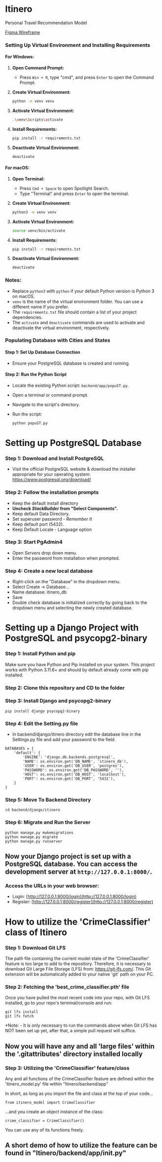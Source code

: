 # Itinero
Personal Travel Recommendation Model

[Figma Wireframe](https://www.figma.com/team_invite/redeem/mGhBfs7l41S3IAZCViwB4f)
### Setting Up Virtual Environment and Installing Requirements

#### **For Windows:**

1. **Open Command Prompt:**
    - Press `Win + R`, type "cmd", and press `Enter` to open the Command Prompt.

2. **Create Virtual Environment:**
    ```bash
    python -m venv venv
    ```

3. **Activate Virtual Environment:**
    ```bash
    .\venv\Scripts\activate
    ```

4. **Install Requirements:**
    ```bash
    pip install -r requirements.txt
    ```

5. **Deactivate Virtual Environment:**
    ```bash
    deactivate
    ```
    
#### **For macOS:**

1. **Open Terminal:**
    - Press `Cmd + Space` to open Spotlight Search.
    - Type "Terminal" and press `Enter` to open the terminal.

2. **Create Virtual Environment:**
    ```bash
    python3 -m venv venv
    ```

3. **Activate Virtual Environment:**
    ```bash
    source venv/bin/activate
    ```

4. **Install Requirements:**
    ```bash
    pip install -r requirements.txt
    ```

5. **Deactivate Virtual Environment:**
    ```bash
    deactivate
    ```

### Notes:

- Replace `python3` with `python` if your default Python version is Python 3 on macOS.
- `venv` is the name of the virtual environment folder. You can use a different name if you prefer.
- The `requirements.txt` file should contain a list of your project dependencies.
- The `activate` and `deactivate` commands are used to activate and deactivate the virtual environment, respectively.

### Populating Database with Cities and States

#### **Step 1: Set Up Database Connection**

- Ensure your PostgreSQL database is created and running.

#### **Step 2: Run the Python Script**

- Locate the existing Python script: `backend/app/popuST.py`.

- Open a terminal or command prompt.

- Navigate to the script's directory.

- Run the script:

  ```bash
  python popuST.py
  

# Setting up PostgreSQL Database

### Step 1: Download and Install PostgreSQL

- Visit the official PostgreSQL website & download the installer appropriate for your operating system:
https://www.postgresql.org/download/


### Step 2: Follow the installation prompts

- Keep the default install directory
- **Uncheck *StackBuilder* from "Select Components".**
- Keep default Data Directory.
- Set superuser password - *Remember It*
- Keep default port (5432).
- Keep Default Locale - Language option

### Step 3: Start PgAdmin4

- Open *Servers* drop down menu.
- Enter the password from installation when prompted.


### Step 4: Create a new local database

- Right-click on the "Database" in the dropdown menu.
- Select Create -> Database...
- Name database: itinero_db
- Save
- Double check database is initialized correctly by going back to the dropdown menu and selecting the newly created database.



# Setting up a Django Project with PostgreSQL and psycopg2-binary

### Step 1: Install Python and pip

Make sure you have Python and Pip installed on your system.
This project works with Python 3.11.6+ and should by default already come with pip installed.

### Step 2: Clone this repository and CD to the folder


### Step 3: Install Django and psycopg2-binary

```
pip install django psycopg2-binary
```
### Step 4: Edit the Setting.py file
- In backend/django/itinero directory edit the database line in the Settings.py file and add your password to the field.
```
DATABASES = {
    'default': {
        'ENGINE': 'django.db.backends.postgresql',
        'NAME': os.environ.get('DB_NAME', 'itinero_db'),
        'USER': os.environ.get('DB_USER', 'postgres'),
        'PASSWORD': os.environ.get('DB_PASSWORD', ''),
        'HOST': os.environ.get('DB_HOST', 'localhost'),
        'PORT': os.environ.get('DB_PORT', '5432'),
    }
}
```
### Step 5: Move To Backend Directory

```
cd backend/django/itinero
```

### Step 6: Migrate and Run the Server

```
python manage.py makemigrations
python manage.py migrate
python manage.py runserver
```

## Now your Django project is set up with a PostgreSQL database. You can access the development server at `http://127.0.0.1:8000/`.

### Access the URLs in your web browser:
   - Login: [http://127.0.0.1:8000/login](http://127.0.0.1:8000/login)
   - Register: [http://127.0.0.1:8000/register](http://127.0.0.1:8000/register)



# How to utilize the 'CrimeClassifier' class of Itinero

### Step 1: Download Git LFS

The path file containing the current model state of the 'CrimeClassifier' feature is too large to add to the repository.
Therefore, it is necessary to download Git Large File Storage (LFS) from:
https://git-lfs.com/.
This Git extension will be automatically added to your native 'git' path on your PC.

### Step 2: Fetching the 'best_crime_classifier.pth' file

Once you have pulled the most recent code into your repo, with Git LFS installed, go to your repo's terminal/console and run:

```
git lfs install
git lfs fetch
```

*Note:
    - It is only necessary to run the commands above when Git LFS has NOT been set up yet, after that, a simple pull request will suffice.

## Now you will have any and all 'large files' within the '.gitattributes' directory installed locally

### Step 3: Utilizing the 'CrimeClassifier' feature/class

Any and all functions of the CrimeClassifier feature are defined within the 'itinero_model.py' file within "Itinero/backend/app"

In short, as long as you import the file and class at the top of your code...

```
from itinero_model import CrimeClassifier
```

...and you create an object instance of the class:

```
crime_classifier = CrimeClassifier()
```

You can use any of its functions freely.

## A short demo of how to utilize the feature can be found in "Itinero/backend/app/__init__.py"



